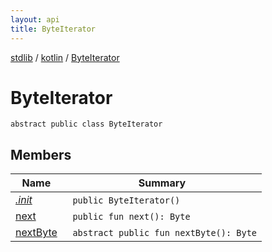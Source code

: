 ```yaml
---
layout: api
title: ByteIterator
---
```

[stdlib](../../index.html) / [kotlin](../index.html) / [ByteIterator](index.html)

# ByteIterator

```
abstract public class ByteIterator
```
## Members
| Name | Summary |
|------|---------|
|[*.init*](_init_.html)|&nbsp;&nbsp;`public ByteIterator()`<br>|
|[next](next.html)|&nbsp;&nbsp;`public fun next(): Byte`<br>|
|[nextByte](nextByte.html)|&nbsp;&nbsp;`abstract public fun nextByte(): Byte`<br>|
